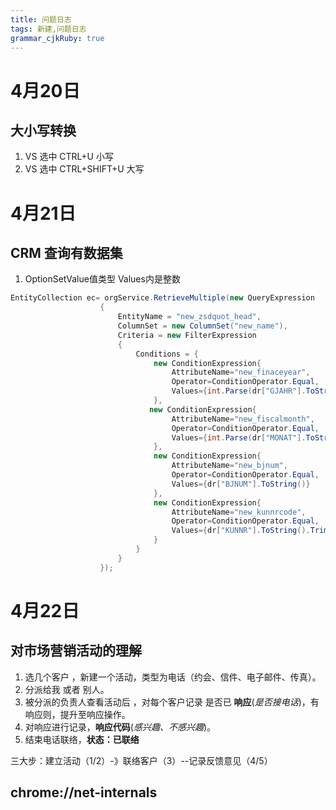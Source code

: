```yaml
---
title: 问题日志
tags: 新建,问题日志
grammar_cjkRuby: true
---
```


# 4月20日
## 大小写转换
1. VS  选中 CTRL+U 小写
2. VS 选中  CTRL+SHIFT+U 大写

# 4月21日
## CRM 查询有数据集
1. OptionSetValue值类型 Values内是整数
```cs
EntityCollection ec= orgService.RetrieveMultiple(new QueryExpression
                    {
                        EntityName = "new_zsdquot_head",
                        ColumnSet = new ColumnSet("new_name"),
                        Criteria = new FilterExpression
                        {
                            Conditions = { 
                                new ConditionExpression{
                                    AttributeName="new_finaceyear",
                                    Operator=ConditionOperator.Equal,
                                    Values={int.Parse(dr["GJAHR"].ToString())}
                                },
                               new ConditionExpression{
                                    AttributeName="new_fiscalmonth",
                                    Operator=ConditionOperator.Equal,
                                    Values={int.Parse(dr["MONAT"].ToString())}
                                },
                                new ConditionExpression{
                                    AttributeName="new_bjnum",
                                    Operator=ConditionOperator.Equal,
                                    Values={dr["BJNUM"].ToString()}
                                },
                                new ConditionExpression{
                                    AttributeName="new_kunnrcode",
                                    Operator=ConditionOperator.Equal,
                                    Values={dr["KUNNR"].ToString().Trim().PadLeft(10,'0')}
                                }
                            }
                        }
                    });
```
# 4月22日
## 对市场营销活动的理解 
1. 选几个客户 ，新建一个活动，类型为电话（约会、信件、电子邮件、传真）。
2. 分派给我 或者 别人。
3. 被分派的负责人查看活动后 ，对每个客户记录 是否已 **响应**(*是否接电话*)，有响应则，提升至响应操作。
4. 对响应进行记录，**响应代码**(*感兴趣、不感兴趣*)。
5. 结束电话联络，**状态：已联络**

三大步：建立活动（1/2）-》联络客户（3）--记录反馈意见（4/5）

## chrome://net-internals 



  
  
  
